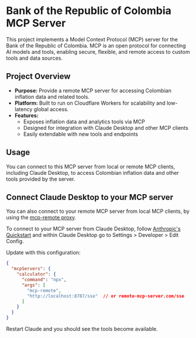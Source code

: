 
# Bank of the Republic of Colombia MCP Server

This project implements a Model Context Protocol (MCP) server for the Bank of the Republic of Colombia. MCP is an open protocol for connecting AI models and tools, enabling secure, flexible, and remote access to custom tools and data sources.

## Project Overview

- **Purpose:** Provide a remote MCP server for accessing Colombian inflation data and related tools.
- **Platform:** Built to run on Cloudflare Workers for scalability and low-latency global access.
- **Features:**
  - Exposes inflation data and analytics tools via MCP
  - Designed for integration with Claude Desktop and other MCP clients
  - Easily extendable with new tools and endpoints

## Usage

You can connect to this MCP server from local or remote MCP clients, including Claude Desktop, to access Colombian inflation data and other tools provided by the server.

## Connect Claude Desktop to your MCP server

You can also connect to your remote MCP server from local MCP clients, by using the [mcp-remote proxy](https://www.npmjs.com/package/mcp-remote).

To connect to your MCP server from Claude Desktop, follow [Anthropic's Quickstart](https://modelcontextprotocol.io/quickstart/user) and within Claude Desktop go to Settings > Developer > Edit Config.

Update with this configuration:

```json
{
  "mcpServers": {
    "calculator": {
      "command": "npx",
      "args": [
        "mcp-remote",
        "http://localhost:8787/sse"  // or remote-mcp-server.com/sse
      ]
    }
  }
}
```

Restart Claude and you should see the tools become available.
